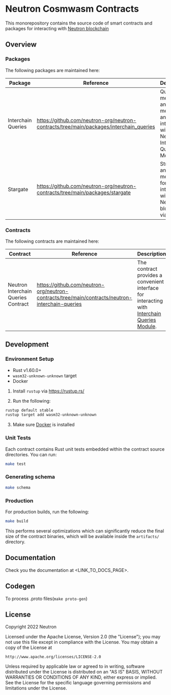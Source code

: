 # Neutron Cosmwasm Contracts

This monorepository contains the source code of smart contracts and packages for interacting with [Neutron blockchain](https://github.com/neutron-org/neutron)

## Overview

### Packages

The following packages are maintained here:

| Package            | Reference                                                                              | Description                                                                                     |
|--------------------|----------------------------------------------------------------------------------------|-------------------------------------------------------------------------------------------------|
| Interchain Queries | https://github.com/neutron-org/neutron-contracts/tree/main/packages/interchain_queries | Queries, messages and helper methods and for interacting with Neutron Interchain Queries Module |
| Stargate           | https://github.com/neutron-org/neutron-contracts/tree/main/packages/stargate           | Structures and helper methods for interacting with Neutron blockchain via Stargate              |

### Contracts

The following contracts are maintained here:

| Contract                            | Reference                                                                                       | Description                                                                                                                                                                   |
|-------------------------------------|-------------------------------------------------------------------------------------------------|-------------------------------------------------------------------------------------------------------------------------------------------------------------------------------|
| Neutron Interchain Queries Contract | https://github.com/neutron-org/neutron-contracts/tree/main/contracts/neutron-interchain-queries | The contract provides a convenient interface for interacting with [Interchain Queries Module](https://github.com/neutron-org/neutron/tree/master/x/interchainqueries). |

## Development

### Environment Setup

- Rust v1.60.0+
- `wasm32-unknown-unknown` target
- Docker

1. Install `rustup` via https://rustup.rs/

2. Run the following:

```sh
rustup default stable
rustup target add wasm32-unknown-unknown
```

3. Make sure [Docker](https://www.docker.com/) is installed

### Unit Tests

Each contract contains Rust unit tests embedded within the contract source directories. You can run:

```sh
make test
```

### Generating schema

```sh
make schema
```

### Production

For production builds, run the following:

```sh
make build
```

This performs several optimizations which can significantly reduce the final size of the contract binaries, which will be available inside the `artifacts/` directory.

## Documentation

Check you the documentation at <LINK_TO_DOCS_PAGE>.

## Codegen

To process .proto files(`make proto-gen`)

## License

Copyright 2022 Neutron

Licensed under the Apache License, Version 2.0 (the "License");
you may not use this file except in compliance with the License.
You may obtain a copy of the License at

    http://www.apache.org/licenses/LICENSE-2.0

Unless required by applicable law or agreed to in writing, software
distributed under the License is distributed on an "AS IS" BASIS,
WITHOUT WARRANTIES OR CONDITIONS OF ANY KIND, either express or implied.
See the License for the specific language governing permissions and
limitations under the License.
